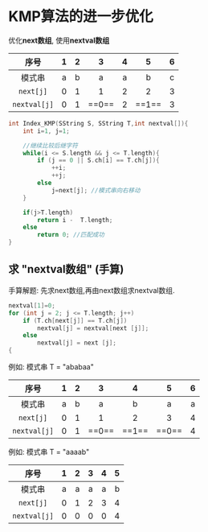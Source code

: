 # KMP算法的进一步优化

优化**next数组**, 使用**nextval数组**

|     序号     |  1  |  2  |   3   |  4  |   5   |  6  |
| :----------: | :-: | :-: | :---: | :-: | :---: | :-: |
|    模式串    |  a  |  b  |   a   |  a  |   b   |  c  |
|  `next[j]`   |  0  |  1  |   1   |  2  |   2   |  3  |
| `nextval[j]` |  0  |  1  | ==0== |  2  | ==1== |  3  |

```c
int Index_KMP(SString S, SString T,int nextval[]){
	int i=1, j=1;

	//继续比较后继字符
	while(i <= S.length && j <= T.length){
		if (j == 0 || S.ch[i] == T.ch[j]){
			++i;
			++j;
		else
			j=next[j]; //模式串向右移动
	}

	if(j>T.length)
		return i -  T.length;
	else
		return 0; //匹配成功
}
```

## 求 "nextval数组" (手算)

手算解题: 先求next数组,再由next数组求nextval数组.

```c
nextval[1]=0;
for (int j = 2; j <= T.length; j++)
	if (T.ch[next[j]] == T.ch[j])
		nextval[j] = nextval[next [j]];
	else
		nextval[j] = next [j];
{
```

例如: 模式串 T = "ababaa"

|     序号     |  1  |  2  |   3   |   4   |   5   |  6  |
| :----------: | :-: | :-: | :---: | :---: | :---: | :-: |
|    模式串    |  a  |  b  |   a   |   b   |   a   |  a  |
|  `next[j]`   |  0  |  1  |   1   |   2   |   3   |  4  |
| `nextval[j]` |  0  |  1  | ==0== | ==1== | ==0== |  4  |

例如: 模式串 T = "aaaab"

|     序号     |  1  |  2  |  3  |  4  |  5  |
| :----------: | :-: | :-: | :-: | :-: | :-: |
|    模式串    |  a  |  a  |  a  |  a  |  b  |
|  `next[j]`   |  0  |  1  |  2  |  3  |  4  |
| `nextval[j]` |  0  |  0  |  0  |  0  |  4  |
